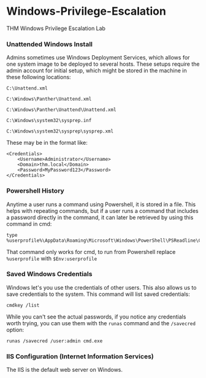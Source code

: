 # Windows-Privilege-Escalation
THM Windows Privilege Escalation Lab



### Unattended Windows Install
Admins sometimes use Windows Deployment Services, which allows for one system image to be deployed to several hosts.
These setups require the admin account for initial setup, which might be stored in the machine in these following locations:

    C:\Unattend.xml
    
    C:\Windows\Panther\Unattend.xml
    
    C:\Windows\Panther\Unattend\Unattend.xml
    
    C:\Windows\system32\sysprep.inf
    
    C:\Windows\system32\sysprep\sysprep.xml

These may be in the format like:

    <Credentials>
        <Username>Administrator</Username>
        <Domain>thm.local</Domain>
        <Password>MyPassword123</Password>
    </Credentials>


### Powershell History

Anytime a user runs a command using Powershell, it is stored in a file. This helps with repeating commands, but if a user runs a command that includes a password directly in the command, it can later be retrieved by using this command in cmd:

    type %userprofile%\AppData\Roaming\Microsoft\Windows\PowerShell\PSReadline\ConsoleHost_history.txt

That command only works for cmd, to run from Powershell replace `%userprofile` with `$Env:userprofile`



### Saved Windows Credentials

Windows let's you use the credentials of other users. This also allows us to save credentials to the system. This command will list saved credentials:
    
    cmdkey /list

While you can't see the actual passwords, if you notice any credentials worth trying, you can use them with the `runas` command and the `/savecred` option:

    runas /savecred /user:admin cmd.exe

### IIS Configuration (Internet Information Services)

The IIS is the default web server on Windows.
